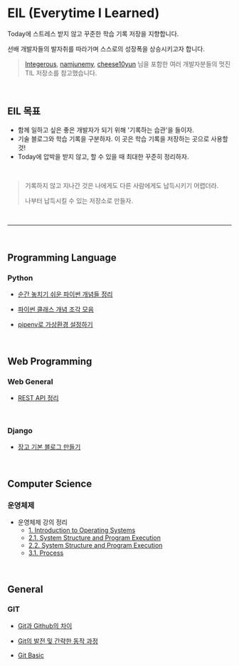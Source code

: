 # EIL (Everytime I Learned)
Today에 스트레스 받지 않고 꾸준한 학습 기록 저장을 지향합니다.

선배 개발자들의 발자취를 따라가며 스스로의 성장폭을 상승시키고자 합니다.

> [Integerous](https://github.com/Integerous), [namjunemy](https://github.com/namjunemy), [cheese10yun](https://github.com/cheese10yun) 님을 포함한 여러 개발자분들의 멋진 TIL 저장소를 참고했습니다.

​    

## EIL 목표

* 함께 일하고 싶은 좋은 개발자가 되기 위해 '기록하는 습관'을 들이자.
* 기술 블로그와 학습 기록을 구분하자. 이 곳은 학습 기록을 저장하는 곳으로 사용할 것!
* Today에 압박을 받지 않고, 할 수 있을 때 최대한 꾸준히 정리하자.

​    

> 기록하지 않고 지나간 것은 나에게도 다른 사람에게도 납득시키기 어렵더라.
>
> 나부터 납득시킬 수 있는 저장소로 만들자.

​    

***

​    

## Programming Language

### Python

* [순간 놓치기 쉬운 파이썬 개념들 정리](/python/python_knowledge.md)

* [파이썬 클래스 개념 조각 모음](/python/python_class_pieces.md)
* [pipenv로 가상환경 설정하기](/python/pipenv.md)

​    

## Web Programming

### Web General

* [REST API 정리](/web_general/REST_API.md)

​    

### Django

* [장고 기본 블로그 만들기](/Django/django_tutorial.md)

​    

## Computer Science

### 운영체제

* 운영체제 강의 정리
  * [1. Introduction to Operating Systems](/OS/OS_1_Introduction_to_Operating_Systems.md)
  * [2.1. System Structure and Program Execution](/OS/OS_2_1_System_Structure_and_Program_Execution.md)
  * [2.2. System Structure and Program Execution](/OS/OS_2_2_System_Structure_and_Program_Execution.md)
  * [3.1. Process](/OS/OS_3_1_Process.md)

​    

## General

### GIT

* [Git과 Github의 차이](/git/git.md)

* [Git의 발전 및 간략한 동작 과정](/git/git_history.md)

* [Git Basic](/git/git_basic.md)

